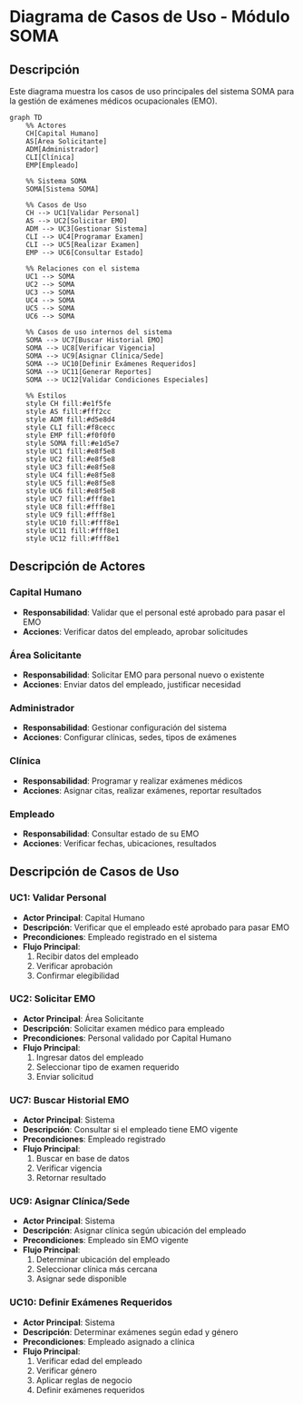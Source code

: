 # Diagrama de Casos de Uso - Módulo SOMA

## Descripción
Este diagrama muestra los casos de uso principales del sistema SOMA para la gestión de exámenes médicos ocupacionales (EMO).

```mermaid
graph TD
    %% Actores
    CH[Capital Humano]
    AS[Área Solicitante]
    ADM[Administrador]
    CLI[Clínica]
    EMP[Empleado]
    
    %% Sistema SOMA
    SOMA[Sistema SOMA]
    
    %% Casos de Uso
    CH --> UC1[Validar Personal]
    AS --> UC2[Solicitar EMO]
    ADM --> UC3[Gestionar Sistema]
    CLI --> UC4[Programar Examen]
    CLI --> UC5[Realizar Examen]
    EMP --> UC6[Consultar Estado]
    
    %% Relaciones con el sistema
    UC1 --> SOMA
    UC2 --> SOMA
    UC3 --> SOMA
    UC4 --> SOMA
    UC5 --> SOMA
    UC6 --> SOMA
    
    %% Casos de uso internos del sistema
    SOMA --> UC7[Buscar Historial EMO]
    SOMA --> UC8[Verificar Vigencia]
    SOMA --> UC9[Asignar Clínica/Sede]
    SOMA --> UC10[Definir Exámenes Requeridos]
    SOMA --> UC11[Generar Reportes]
    SOMA --> UC12[Validar Condiciones Especiales]
    
    %% Estilos
    style CH fill:#e1f5fe
    style AS fill:#fff2cc
    style ADM fill:#d5e8d4
    style CLI fill:#f8cecc
    style EMP fill:#f0f0f0
    style SOMA fill:#e1d5e7
    style UC1 fill:#e8f5e8
    style UC2 fill:#e8f5e8
    style UC3 fill:#e8f5e8
    style UC4 fill:#e8f5e8
    style UC5 fill:#e8f5e8
    style UC6 fill:#e8f5e8
    style UC7 fill:#fff8e1
    style UC8 fill:#fff8e1
    style UC9 fill:#fff8e1
    style UC10 fill:#fff8e1
    style UC11 fill:#fff8e1
    style UC12 fill:#fff8e1
```

## Descripción de Actores

### Capital Humano
- **Responsabilidad**: Validar que el personal esté aprobado para pasar el EMO
- **Acciones**: Verificar datos del empleado, aprobar solicitudes

### Área Solicitante
- **Responsabilidad**: Solicitar EMO para personal nuevo o existente
- **Acciones**: Enviar datos del empleado, justificar necesidad

### Administrador
- **Responsabilidad**: Gestionar configuración del sistema
- **Acciones**: Configurar clínicas, sedes, tipos de exámenes

### Clínica
- **Responsabilidad**: Programar y realizar exámenes médicos
- **Acciones**: Asignar citas, realizar exámenes, reportar resultados

### Empleado
- **Responsabilidad**: Consultar estado de su EMO
- **Acciones**: Verificar fechas, ubicaciones, resultados

## Descripción de Casos de Uso

### UC1: Validar Personal
- **Actor Principal**: Capital Humano
- **Descripción**: Verificar que el empleado esté aprobado para pasar EMO
- **Precondiciones**: Empleado registrado en el sistema
- **Flujo Principal**: 
  1. Recibir datos del empleado
  2. Verificar aprobación
  3. Confirmar elegibilidad

### UC2: Solicitar EMO
- **Actor Principal**: Área Solicitante
- **Descripción**: Solicitar examen médico para empleado
- **Precondiciones**: Personal validado por Capital Humano
- **Flujo Principal**:
  1. Ingresar datos del empleado
  2. Seleccionar tipo de examen requerido
  3. Enviar solicitud

### UC7: Buscar Historial EMO
- **Actor Principal**: Sistema
- **Descripción**: Consultar si el empleado tiene EMO vigente
- **Precondiciones**: Empleado registrado
- **Flujo Principal**:
  1. Buscar en base de datos
  2. Verificar vigencia
  3. Retornar resultado

### UC9: Asignar Clínica/Sede
- **Actor Principal**: Sistema
- **Descripción**: Asignar clínica según ubicación del empleado
- **Precondiciones**: Empleado sin EMO vigente
- **Flujo Principal**:
  1. Determinar ubicación del empleado
  2. Seleccionar clínica más cercana
  3. Asignar sede disponible

### UC10: Definir Exámenes Requeridos
- **Actor Principal**: Sistema
- **Descripción**: Determinar exámenes según edad y género
- **Precondiciones**: Empleado asignado a clínica
- **Flujo Principal**:
  1. Verificar edad del empleado
  2. Verificar género
  3. Aplicar reglas de negocio
  4. Definir exámenes requeridos
